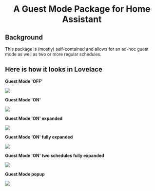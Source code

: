 <h1 align="center">A Guest Mode Package for Home Assistant</h1>


<h2>Background</h2>

This package is (mostly) self-contained and allows for an ad-hoc guest mode as well as two or more regular schedules.

<h2>Here is how it looks in Lovelace</h2> 

__Guest Mode 'OFF'__

<img src="https://github.com/kloggy/Home-Assistant/blob/master/packages/occupancy/screenshots/GuestModeOff.png">


__Guest Mode 'ON'__

<img src="https://github.com/kloggy/Home-Assistant/blob/master/packages/occupancy/screenshots/GuestModeOn.png">


__Guest Mode 'ON' expanded__

<img src="https://github.com/kloggy/Home-Assistant/blob/master/packages/occupancy/screenshots/GuestModeOnExpanded.png">


__Guest Mode 'ON' fully expanded__

<img src="https://github.com/kloggy/Home-Assistant/blob/master/packages/occupancy/screenshots/GuestModeOnFullyExpanded.png">


__Guest Mode 'ON' two schedules fully expanded__

<img src="https://github.com/kloggy/Home-Assistant/blob/master/packages/occupancy/screenshots/GuestModeOnTwoSchedulesFullyExpanded.png">


__Guest Mode popup__

<img src="https://github.com/kloggy/Home-Assistant/blob/master/packages/occupancy/screenshots/GuestModePopup.png">
